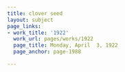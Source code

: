 ```yaml
---
title: clover seed
layout: subject
page_links:
- work_title: '1922'
  work_url: pages/works/1922
  page_title: Monday, April  3, 1922
  page_anchor: page-1988

---
```

